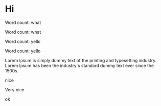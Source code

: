 # Hi

Word count: <!--doc-gen wordCount-->what<!--end-doc-gen-->

Word count: <!-- docs wordCount -->what<!-- /docs -->

Word count: <!-- docs(wordCount:cool=yo) -->yello<!-- /docs -->

Word count: <!-- docs(wordCount?cool=yo) -->yello<!-- /docs -->

Lorem Ipsum is simply dummy text of the printing and typesetting industry. Lorem Ipsum has been the industry's standard dummy text ever since the 1500s.

<!-- doc-gen {{whatttt}} foo={{ rad: 'yellow' }} -->
nice
<!-- end-doc-gen -->


Very nice

<!--- doc-gen(TOC) foo={{ rad: 'orange' }} ------>
ok
<!-- end-doc-gen -->